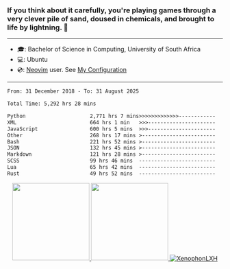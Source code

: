 ### If you think about it carefully, you're playing games through a very clever pile of sand, doused in chemicals, and brought to life by lightning.  👋

-------------------------------------------------------------------------------------------------------

- 🎓: Bachelor of Science in Computing, University of South Africa
- 💻: Ubuntu
- 💿: [Neovim](https://github.com/neovim/neovim) user. See [My Configuration](https://github.com/XenophonLXH/xenovim)

-------------------------------------------------------------------------------------------------------

<!--START_SECTION:waka-->

```txt
From: 31 December 2018 - To: 31 August 2025

Total Time: 5,292 hrs 28 mins

Python                     2,771 hrs 7 mins>>>>>>>>>>>>>------------   52.36 %
XML                        664 hrs 1 min   >>>----------------------   12.55 %
JavaScript                 600 hrs 5 mins  >>>----------------------   11.34 %
Other                      268 hrs 17 mins >------------------------   05.07 %
Bash                       221 hrs 52 mins >------------------------   04.19 %
JSON                       132 hrs 45 mins >------------------------   02.51 %
Markdown                   121 hrs 28 mins >------------------------   02.30 %
SCSS                       99 hrs 46 mins  -------------------------   01.89 %
Lua                        65 hrs 42 mins  -------------------------   01.24 %
Rust                       49 hrs 52 mins  -------------------------   00.94 %
```

<!--END_SECTION:waka-->


<p align="center">
    <a href="https://github.com/XenophonLXH">
        <img height="180em" src="https://github-readme-stats-eight-theta.vercel.app/api?username=XenophonLXH&show_icons=true&theme=algolia&include_all_commits=true&count_private=true"/>
        <img height="180em" src="https://github-readme-stats-eight-theta.vercel.app/api/top-langs/?username=XenophonLXH&layout=compact&langs_count=8&theme=algolia"/>
        <img align="center" src="https://github-readme-streak-stats.herokuapp.com/?user=XenophonLXH&theme=algolia" alt="XenophonLXH" />
    </a>
</p>
